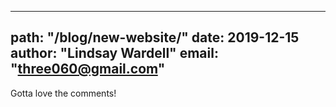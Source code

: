 ---
  path: "/blog/new-website/"
  date: 2019-12-15
  author: "Lindsay Wardell"
  email: "three060@gmail.com"
  ---
  Gotta love the comments!